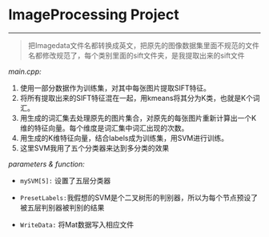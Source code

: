 # ImageProcessing Project

---
> 把Imagedata文件名都转换成英文，把原先的图像数据集里面不规范的文件名都修改规范了，每个类别里面的sift文件夹，是我提取出来的sift文件

*main.cpp:*

1. 使用一部分数据作为训练集，对其中每张图片提取SIFT特征。
2. 将所有提取出来的SIFT特征混在一起，用kmeans将其分为K类，也就是K个词汇。
3. 用生成的词汇集去处理原先的图片集合，对原先的每张图片重新计算出一个K维的特征向量。每个维度是词汇集中词汇出现的次数。
4. 用生成的K维特征向量，结合labels成为训练集，用SVM进行训练。
5. 这里SVM我用了五个分类器来达到多分类的效果

*parameters & function:*

  - `mySVM[5]:` 设置了五层分类器

  - `PresetLabels:`我假想的SVM是个二叉树形的判别器，所以为每个节点预设了被五层判别器被判别的结果

  - `WriteData:` 将Mat数据写入相应文件



